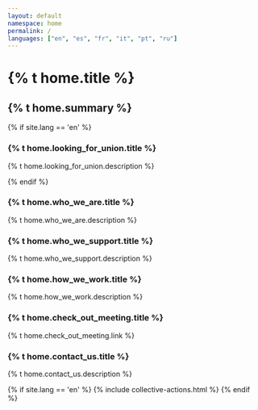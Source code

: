```yaml
---
layout: default
namespace: home
permalink: /
languages: ["en", "es", "fr", "it", "pt", "ru"]
---
```


<h1 class="lh-tight marg-b-3">{% t home.title %}</h1>
<h2 class="marg-b-4">{% t home.summary %}</h2>

{% if site.lang == 'en' %}
<div class="marg-b-3 p-3 secondaryBg">
  <h3>{% t home.looking_for_union.title %}</h3>
  <p>{% t home.looking_for_union.description %}</p>
</div>
{% endif %}

<h3>{% t home.who_we_are.title %}</h3>
<p>{% t home.who_we_are.description %}</p>

<h3>{% t home.who_we_support.title %}</h3>
<p>{% t home.who_we_support.description %}</p>

<h3>{% t home.how_we_work.title %}</h3>
<p>{% t home.how_we_work.description %}</p>

<h3>{% t home.check_out_meeting.title %}</h3>
<p>{% t home.check_out_meeting.link %}</p>

<div class="marg-b-4">
  <h3>{% t home.contact_us.title %}</h3>
  {% t home.contact_us.description %}
</div>

{% if site.lang == 'en' %}
  {% include collective-actions.html %}
{% endif %}
